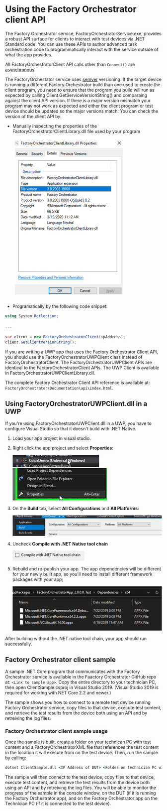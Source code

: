 
# Using the Factory Orchestrator client API

The Factory Orchestrator service, FactoryOrchestratorService.exe, provides a robust API surface for clients to interact with test devices via .NET Standard code. You can use these APIs to author advanced task orchestration code to programmatically interact with the service outside of what the app provides.

All FactoryOrchestratorClient API calls other than `Connect()` are [asynchronous](https://docs.microsoft.com/dotnet/csharp/async).

The FactoryOrchestator service uses [semver](https://semver.org/) versioning. If the target device is running a different Factory Orchestrator build than one used to create the client program, you need to ensure that the program you build will run as expected by calling Client.GetServiceVersionString() and comparaing against the client API version. If there is a major version mismatch your program may not work as expected and either the client program or test device should be updated so the major versions match. You can check the version of the client API by:

- Manually inspecting the properties of the FactoryOrchestratorClientLibrary.dll file used by your program

    ![version number in the properties of FactoryOrchestratorClientLibrary.dll](./images/fo-version-number.png)

- Programatically by the following code snippet:

```C#
using System.Reflection;

...

var client = new FactoryOrchestratorClient(ipAddress);
client.GetClientVersionString();
```

If you are writing a UWP app that uses the Factory Orchestrator Client API, you should use the FactoryOrchestratorUWPClient class instead of FactoryOrchestratorClient. The FactoryOrchestratorUWPClient APIs are identical to the FactoryOrchestratorClient APIs. The UWP Client is available in FactoryOrchestratorUWPClientLibrary.dll.

The complete Factory Orchestrator Client API reference is available at: `FactoryOrchestrator\Documentation\api\index.html`.

## Using FactoryOrchestratorUWPClient.dll in a UWP

If you're using FactoryOrchestratorUWPClient.dll in a UWP, you have to configure Visual Studio so that it doesn't build with .NET Native.

1. Load your app project in visual studio.
2. Right click the app project and select **Properties**:

    ![Right-clicking on app in Visual Studio](./images/build-fo-uwp-1.png)
    ![Selecting properties](./images/build-fo-uwp-2.png)

3. On the **Build** tab, select **All Configurations** and **All Platforms**:

    ![Choosing all configurations and All platforms](./images/build-fo-uwp-3.png)

4. Uncheck **Compile with .NET Native tool chain**

    ![Unchecking compile with .net toolchain](./images/build-fo-uwp-4.png)

5. Rebuild and re-publish your app. The app dependencies will be different for your newly built app, so you'll need to install different framework packages with your app;

    ![Rebuild and republishing the app](./images/build-fo-uwp-5.png)

After building without the .NET native tool chain, your app should run successfully.

## Factory Orchestrator client sample

A sample .NET Core program that communicates with the Factory Orchestrator service is available in the Faactory Orchestrator GitHub repo at: `<Link to sample app>`. Copy the entire directory to your technician PC, then open ClientSample.csproj in Visual Studio 2019. (Visual Studio 2019 is required for working with NET Core 2.2 and newer.)

The sample shows you how to connect to a remote test device running Factory Orchestrator service, copy files to that device, execute test content, and retrieve the test results from the device both using an API and by retreiving the log files.

### Factory Orchestrator client sample usage

Once the sample is built, create a folder on your technican PC with test content and a FactoryOrchestratorXML file that references the test content in the location it will execute from on the test device. Then, run the sample by calling:

```cmd
dotnet ClientSample.dll <IP Address of DUT> <Folder on technician PC with test content AND FactoryOrchestratorXML files> <Destination folder on DUT> <Destination folder on this PC to save logs>
```

The sample will then connect to the test device, copy files to that device, execute test content, and retrieve the test results from the device both using an API and by retreiving the log files. You will be able to monitor the progress of the sample in the console window, on the DUT (if it is running the Factory Orchestrator app), and on the Factory Orchestrator app on the Technician PC (if it is connected to the test device).
